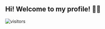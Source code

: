 ## Hi! Welcome to my profile! 👋👋
![visitors](https://visitor-badge.laobi.icu/badge?page_id=nikhilsharma26500.nikhilsharma26500) 
